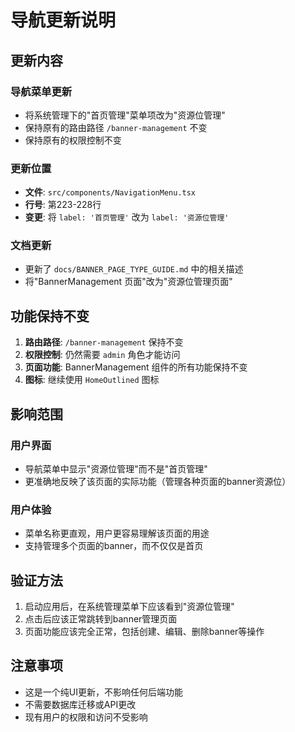 # 导航更新说明

## 更新内容

### 导航菜单更新
- 将系统管理下的"首页管理"菜单项改为"资源位管理"
- 保持原有的路由路径 `/banner-management` 不变
- 保持原有的权限控制不变

### 更新位置
- **文件**: `src/components/NavigationMenu.tsx`
- **行号**: 第223-228行
- **变更**: 将 `label: '首页管理'` 改为 `label: '资源位管理'`

### 文档更新
- 更新了 `docs/BANNER_PAGE_TYPE_GUIDE.md` 中的相关描述
- 将"BannerManagement 页面"改为"资源位管理页面"

## 功能保持不变

1. **路由路径**: `/banner-management` 保持不变
2. **权限控制**: 仍然需要 `admin` 角色才能访问
3. **页面功能**: BannerManagement 组件的所有功能保持不变
4. **图标**: 继续使用 `HomeOutlined` 图标

## 影响范围

### 用户界面
- 导航菜单中显示"资源位管理"而不是"首页管理"
- 更准确地反映了该页面的实际功能（管理各种页面的banner资源位）

### 用户体验
- 菜单名称更直观，用户更容易理解该页面的用途
- 支持管理多个页面的banner，而不仅仅是首页

## 验证方法

1. 启动应用后，在系统管理菜单下应该看到"资源位管理"
2. 点击后应该正常跳转到banner管理页面
3. 页面功能应该完全正常，包括创建、编辑、删除banner等操作

## 注意事项

- 这是一个纯UI更新，不影响任何后端功能
- 不需要数据库迁移或API更改
- 现有用户的权限和访问不受影响 